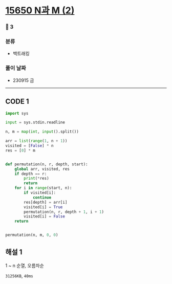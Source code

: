 # [15650 N과 M (2)](https://www.acmicpc.net/problem/15650)

### 🥈 3

### 분류

- 백트래킹

### 풀이 날짜

- 230915 금

---

## CODE 1

```python
import sys

input = sys.stdin.readline

n, m = map(int, input().split())

arr = list(range(1, n + 1))
visited = [False] * n
res = [0] * m


def permutation(n, r, depth, start):
    global arr, visited, res
    if depth == r:
        print(*res)
        return
    for i in range(start, n):
        if visited[i]:
            continue
        res[depth] = arr[i]
        visited[i] = True
        permutation(n, r, depth + 1, i + 1)
        visited[i] = False
    return


permutation(n, m, 0, 0)
```

## 해설 1

1 ~ n 순열, 오름차순

`31256KB`, `40ms`
